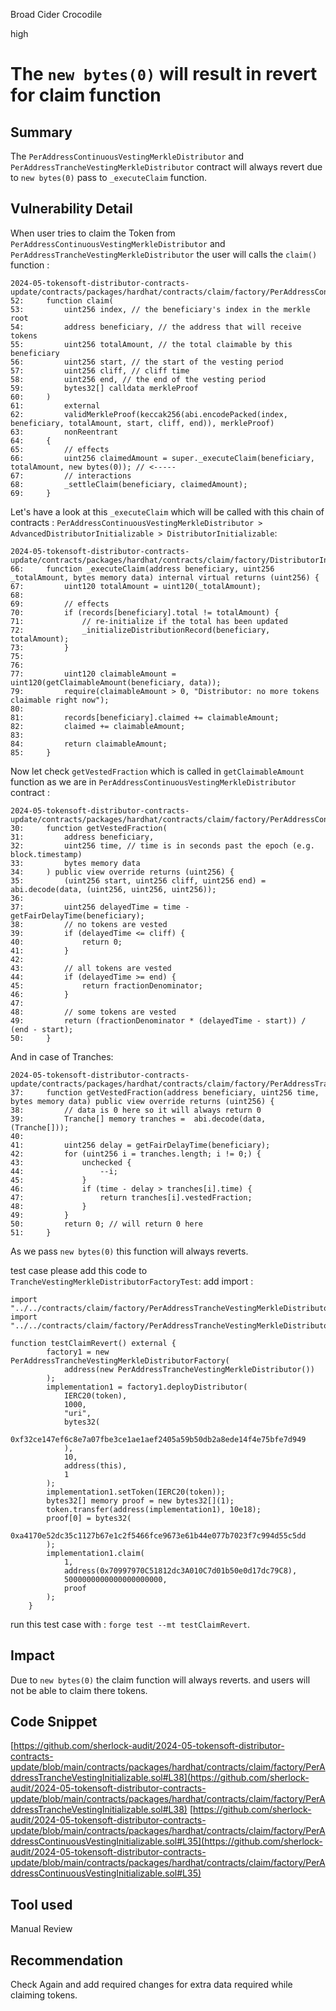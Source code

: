 Broad Cider Crocodile

high

# The `new bytes(0)` will result in revert for claim function

## Summary
The `PerAddressContinuousVestingMerkleDistributor` and `PerAddressTrancheVestingMerkleDistributor` contract will always revert due to `new bytes(0)` pass to `_executeClaim` function. 

## Vulnerability Detail

When user tries to claim the Token from `PerAddressContinuousVestingMerkleDistributor` and `PerAddressTrancheVestingMerkleDistributor`  the user will calls the `claim()` function :
```solidity
2024-05-tokensoft-distributor-contracts-update/contracts/packages/hardhat/contracts/claim/factory/PerAddressContinuousVestingMerkleDistributor.sol:52
52:     function claim(
53:         uint256 index, // the beneficiary's index in the merkle root
54:         address beneficiary, // the address that will receive tokens
55:         uint256 totalAmount, // the total claimable by this beneficiary
56:         uint256 start, // the start of the vesting period
57:         uint256 cliff, // cliff time
58:         uint256 end, // the end of the vesting period
59:         bytes32[] calldata merkleProof
60:     )
61:         external
62:         validMerkleProof(keccak256(abi.encodePacked(index, beneficiary, totalAmount, start, cliff, end)), merkleProof)
63:         nonReentrant
64:     {
65:         // effects
66:         uint256 claimedAmount = super._executeClaim(beneficiary, totalAmount, new bytes(0)); // <-----
67:         // interactions
68:         _settleClaim(beneficiary, claimedAmount);
69:     }

```

Let's have a look at this `_executeClaim` which will be called with this chain of contracts : `PerAddressContinuousVestingMerkleDistributor > AdvancedDistributorInitializable > DistributorInitializable`:
```solidity
2024-05-tokensoft-distributor-contracts-update/contracts/packages/hardhat/contracts/claim/factory/DistributorInitializable.sol:66
66:     function _executeClaim(address beneficiary, uint256 _totalAmount, bytes memory data) internal virtual returns (uint256) {
67:         uint120 totalAmount = uint120(_totalAmount);
68: 
69:         // effects
70:         if (records[beneficiary].total != totalAmount) {
71:             // re-initialize if the total has been updated
72:             _initializeDistributionRecord(beneficiary, totalAmount);
73:         }
75: 
76: 
77:         uint120 claimableAmount = uint120(getClaimableAmount(beneficiary, data));
79:         require(claimableAmount > 0, "Distributor: no more tokens claimable right now");
80: 
81:         records[beneficiary].claimed += claimableAmount;
82:         claimed += claimableAmount;
83: 
84:         return claimableAmount;
85:     }
```
Now let check `getVestedFraction` which is called in `getClaimableAmount` function as we are in `PerAddressContinuousVestingMerkleDistributor` contract :
```solidity
2024-05-tokensoft-distributor-contracts-update/contracts/packages/hardhat/contracts/claim/factory/PerAddressContinuousVestingInitializable.sol:30
30:     function getVestedFraction(
31:         address beneficiary,
32:         uint256 time, // time is in seconds past the epoch (e.g. block.timestamp)
33:         bytes memory data
34:     ) public view override returns (uint256) {
35:         (uint256 start, uint256 cliff, uint256 end) = abi.decode(data, (uint256, uint256, uint256));
36: 
37:         uint256 delayedTime = time - getFairDelayTime(beneficiary);
38:         // no tokens are vested
39:         if (delayedTime <= cliff) {
40:             return 0;
41:         }
42: 
43:         // all tokens are vested
44:         if (delayedTime >= end) {
45:             return fractionDenominator;
46:         }
47: 
48:         // some tokens are vested
49:         return (fractionDenominator * (delayedTime - start)) / (end - start);
50:     }

```
And in case of Tranches:

```solidity
2024-05-tokensoft-distributor-contracts-update/contracts/packages/hardhat/contracts/claim/factory/PerAddressTrancheVestingInitializable.sol:37
37:     function getVestedFraction(address beneficiary, uint256 time, bytes memory data) public view override returns (uint256) {
38:         // data is 0 here so it will always return 0
39:         Tranche[] memory tranches =  abi.decode(data, (Tranche[]));
40: 
41:         uint256 delay = getFairDelayTime(beneficiary);
42:         for (uint256 i = tranches.length; i != 0;) {
43:             unchecked {
44:                 --i;
45:             }
46:             if (time - delay > tranches[i].time) {
47:                 return tranches[i].vestedFraction;
48:             }
49:         }
50:         return 0; // will return 0 here
51:     }

```
As we pass `new bytes(0)` this function will always reverts.

test case please add this code to `TrancheVestingMerkleDistributorFactoryTest`:
add import :
```solidity
import "../../contracts/claim/factory/PerAddressTrancheVestingMerkleDistributor.sol";
import "../../contracts/claim/factory/PerAddressTrancheVestingMerkleDistributorFactory.sol";
```
```solidity
function testClaimRevert() external {
		factory1 = new PerAddressTrancheVestingMerkleDistributorFactory(
			address(new PerAddressTrancheVestingMerkleDistributor())
		);
		implementation1 = factory1.deployDistributor(
			IERC20(token),
			1000,
			"uri",
			bytes32(
				0xf32ce147ef6c8e7a07fbe3ce1ae1aef2405a59b50db2a8ede14f4e75bfe7d949
			),
			10,
			address(this),
			1
		);
		implementation1.setToken(IERC20(token));
		bytes32[] memory proof = new bytes32[](1);
		token.transfer(address(implementation1), 10e18);
		proof[0] = bytes32(
			0xa4170e52dc35c1127b67e1c2f5466fce9673e61b44e077b7023f7c994d55c5dd
		);
		implementation1.claim(
			1,
			address(0x70997970C51812dc3A010C7d01b50e0d17dc79C8),
			5000000000000000000000,
			proof
		);
	}
```
run this test case with : `forge test --mt testClaimRevert`.
## Impact
Due to `new bytes(0)` the claim function will always reverts. and users will not be able to claim there tokens.

## Code Snippet
[https://github.com/sherlock-audit/2024-05-tokensoft-distributor-contracts-update/blob/main/contracts/packages/hardhat/contracts/claim/factory/PerAddressTrancheVestingInitializable.sol#L38](https://github.com/sherlock-audit/2024-05-tokensoft-distributor-contracts-update/blob/main/contracts/packages/hardhat/contracts/claim/factory/PerAddressTrancheVestingInitializable.sol#L38)
[https://github.com/sherlock-audit/2024-05-tokensoft-distributor-contracts-update/blob/main/contracts/packages/hardhat/contracts/claim/factory/PerAddressContinuousVestingInitializable.sol#L35](https://github.com/sherlock-audit/2024-05-tokensoft-distributor-contracts-update/blob/main/contracts/packages/hardhat/contracts/claim/factory/PerAddressContinuousVestingInitializable.sol#L35)


## Tool used

Manual Review

## Recommendation
Check Again and add required changes for extra data required while claiming tokens.
